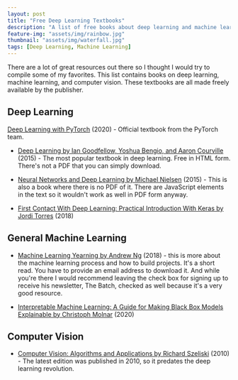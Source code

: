 ```yaml
---
layout: post
title: "Free Deep Learning Textbooks"
description: "A list of free books about deep learning and machine learning"
feature-img: "assets/img/rainbow.jpg"
thumbnail: "assets/img/waterfall.jpg"
tags: [Deep Learning, Machine Learning]
---
```


There are a lot of great resources out there so I thought I would try to compile some of my favorites. This list contains books on deep learning, machine learning, and computer vision. These textbooks are all made freely available by the publisher.

## Deep Learning

[Deep Learning with PyTorch](https://pytorch.org/assets/deep-learning/Deep-Learning-with-PyTorch.pdf) (2020) - Official textbook from the PyTorch team.

* [Deep Learning by Ian Goodfellow, Yoshua Bengio, and Aaron Courville](https://www.deeplearningbook.org/) (2015) - The most popular textbook in deep learning. Free in HTML form. There's not a PDF that you can simply download.

* [Neural Networks and Deep Learning by Michael Nielsen](http://neuralnetworksanddeeplearning.com/index.html) (2015) - This is also a book where there is no PDF of it. There are JavaScript elements in the text so it wouldn't work as well in PDF form anyway.

* [First Contact With Deep Learning: Practical Introduction With Keras by Jordi Torres](https://torres.ai/first-contact-deep-learning-practical-introduction-keras/) (2018)

## General Machine Learning

* [Machine Learning Yearning by Andrew Ng](https://www.deeplearning.ai/machine-learning-yearning/) (2018) - this is more about the machine learning process and how to build projects. It's a short read. You have to provide an email address to download it. And while you're there I would recommend leaving the check box for signing up to receive his newsletter, The Batch, checked as well because it's a very good resource.

* [Interpretable Machine Learning: A Guide for Making Black Box Models Explainable by Christoph Molnar](https://christophm.github.io/interpretable-ml-book/) (2020)

## Computer Vision

* [Computer Vision: Algorithms and Applications by Richard Szeliski](http://szeliski.org/Book/drafts/SzeliskiBook_20100903_draft.pdf) (2010) - The latest edition was published in 2010, so it predates the deep learning revolution.

